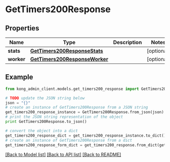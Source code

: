 # GetTimers200Response


## Properties

Name | Type | Description | Notes
------------ | ------------- | ------------- | -------------
**stats** | [**GetTimers200ResponseStats**](GetTimers200ResponseStats.md) |  | [optional] 
**worker** | [**GetTimers200ResponseWorker**](GetTimers200ResponseWorker.md) |  | [optional] 

## Example

```python
from kong_admin_client.models.get_timers200_response import GetTimers200Response

# TODO update the JSON string below
json = "{}"
# create an instance of GetTimers200Response from a JSON string
get_timers200_response_instance = GetTimers200Response.from_json(json)
# print the JSON string representation of the object
print GetTimers200Response.to_json()

# convert the object into a dict
get_timers200_response_dict = get_timers200_response_instance.to_dict()
# create an instance of GetTimers200Response from a dict
get_timers200_response_form_dict = get_timers200_response.from_dict(get_timers200_response_dict)
```
[[Back to Model list]](../README.md#documentation-for-models) [[Back to API list]](../README.md#documentation-for-api-endpoints) [[Back to README]](../README.md)


